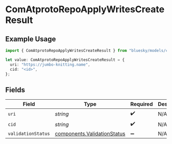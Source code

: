 # ComAtprotoRepoApplyWritesCreateResult

## Example Usage

```typescript
import { ComAtprotoRepoApplyWritesCreateResult } from "bluesky/models/components";

let value: ComAtprotoRepoApplyWritesCreateResult = {
  uri: "https://jumbo-knitting.name",
  cid: "<id>",
};
```

## Fields

| Field                                                                      | Type                                                                       | Required                                                                   | Description                                                                |
| -------------------------------------------------------------------------- | -------------------------------------------------------------------------- | -------------------------------------------------------------------------- | -------------------------------------------------------------------------- |
| `uri`                                                                      | *string*                                                                   | :heavy_check_mark:                                                         | N/A                                                                        |
| `cid`                                                                      | *string*                                                                   | :heavy_check_mark:                                                         | N/A                                                                        |
| `validationStatus`                                                         | [components.ValidationStatus](../../models/components/validationstatus.md) | :heavy_minus_sign:                                                         | N/A                                                                        |